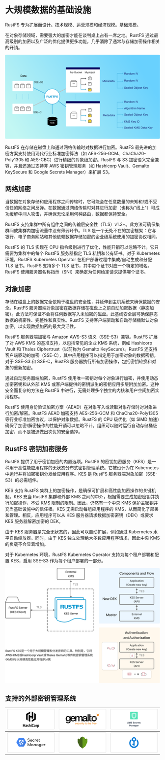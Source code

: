 # 大规模数据的基础设施

RustFS 专为扩展而设计。技术规模、运营规模和经济规模。基础规模。

在对象存储领域，需要强大的加密才能在谈判桌上占有一席之地。RustFS 通过最高级别的加密以及广泛的优化提供更多功能，几乎消除了通常与存储加密操作相关的开销。

![数据加密架构](images/s5-1.png)

RustFS 在存储在磁盘上和通过网络传输时对数据进行加密。RustFS 最先进的加密方案支持使用现代行业标准加密算法（如 AES-256-GCM、ChaCha20-Poly1305 和 AES-CBC）进行精细的对象级加密。RustFS 与 S3 加密语义完全兼容，并且还通过支持非 AWS 密钥管理服务（如 Hashicorp Vault、Gemalto KeySecure 和 Google Secrets Manager）来扩展 S3。

## 网络加密

当数据在对象存储和应用程序之间传输时，它可能会在任意数量的未知和/或不受信任的网络之间反弹。在数据通过网络传输时对其进行加密（也称为"线上"）可成功缓解中间人攻击，并确保无论采用何种路由，数据都保持安全。

RustFS 支持集群中所有组件之间的传输层安全性（TLS）v1.2+。此方法可确保集群间或集群内加密流量中没有薄弱环节。TLS 是一个无处不在的加密框架：它与银行、电子商务网站和其他依赖数据存储加密的企业级系统使用的加密协议相同。

RustFS 的 TLS 实现在 CPU 指令级别进行了优化，性能开销可以忽略不计。它只需要为集群中的每个 RustFS 服务器指定 TLS 私钥和公有证书。对于 Kubernetes 环境，RustFS Kubernetes Operator 在租户部署过程中集成/自动生成和分配 TLS 证书。RustFS 支持多个 TLS 证书，其中每个证书对应一个特定的域名。RustFS 使用服务器名称指示（SNI）来确定为任何给定请求提供哪个证书。

## 对象加密

存储在磁盘上的数据完全依赖于磁盘的安全性，并延伸到主机系统来确保数据的安全。RustFS 服务器端对象加密在数据存储在磁盘上之前自动加密数据（静态加密）。此方法可保证不会将任何数据写入未加密的磁盘。此基线安全层可确保静态数据的机密性、完整性和真实性。RustFS 支持客户端驱动和自动存储桶默认对象加密，以实现数据加密的最大灵活性。

RustFS 服务器端加密与 Amazon AWS-S3 语义（SSE-S3）兼容。RustFS 扩展了对 AWS KMS 的基准支持，以包括常见的企业 KMS 系统，例如 Hashicorp Vault 和 Thales Ciphertrust（以前称为 Gemalto KeySecure）。RustFS 还支持客户端驱动的加密（SSE-C），其中应用程序可以指定用于加密对象的数据密钥。对于 SSE-S3 和 SSE-C，RustFS 服务器执行所有加密操作，包括密钥轮换和对象的重新加密。

通过自动服务器端加密，RustFS 使用唯一密钥对每个对象进行加密，并使用动态加密密钥和从外部 KMS 或客户端提供的密钥派生的密钥应用多层附加加密。这种安全而复杂的方法在 RustFS 中进行，无需处理多个独立的内核和用户空间加密实用程序。

RustFS 使用身份验证加密方案（AEAD）在对象写入或读取对象存储时对对象进行加密/解密。RustFS AEAD 加密支持 AES-256-GCM 和 ChaCha20-Poly1305 等行业标准加密协议，以保护对象数据。RustFS 的 CPU 级优化（如 SIMD 加速）确保了加密/解密操作的性能开销可以忽略不计。组织可以随时运行自动存储桶级加密，而不是被迫做出次优的安全选择。

## RustFS 密钥加密服务

RustFS 提供了用于密钥加密的内置选项。RustFS 的密钥加密服务（KES）是一种用于高性能应用程序的无状态分布式密钥管理系统。它被设计为在 Kubernetes 中运行并将加密密钥分发给应用程序。KES 是 RustFS 服务器端对象加密（SSE-S3）的必需组件。

KES 支持 RustFS 集群上的加密操作，是确保可扩展和高性能加密操作的关键机制。KES 充当 RustFS 集群和外部 KMS 之间的中介，根据需要生成加密密钥并执行加密操作，不受 KMS 限制的限制。因此，仍然有一个中央 KMS 保护主密钥并充当基础设施中的信任根。KES 无需启动每组应用程序的 KMS，从而简化了部署和管理。相反，应用程序可以从 KES 服务器请求数据加密密钥（DEK）或要求 KES 服务器解密加密的 DEK。

由于 KES 服务器是完全无状态的，因此可以自动扩展，例如通过 Kubernetes 水平自动缩放器。同时，由于 KES 独立处理绝大多数应用程序请求，因此中央 KMS 的负载不会显着增加。

对于 Kubernetes 环境，RustFS Kubernetes Operator 支持为每个租户部署和配置 KES，启用 SSE-S3 作为每个租户部署的一部分。

![KES 密钥加密服务架构](images/s5-2.png)

## 支持的外部密钥管理系统

| ![AWS KMS](images/s5i-1.png) | ![HashiCorp Vault](images/s5i-2.png) | ![Google Secret Manager](images/s5i-3.png) |
|-------------------------------|----------------------------------------|-------------------------------------------|
| ![Azure Key Vault](images/s5i-4.png) | ![Thales CipherTrust](images/s5i-5.png) | ![Fortanix](images/s5i-6.png) |
